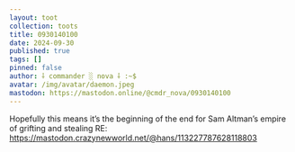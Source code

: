 ```yaml
---
layout: toot
collection: toots
title: 0930140100
date: 2024-09-30
published: true
tags: []
pinned: false
author: ⸸ commander ░ nova ⸸ :~$
avatar: /img/avatar/daemon.jpeg
mastodon: https://mastodon.online/@cmdr_nova/0930140100
---
```


Hopefully this means it’s the beginning of the end for Sam Altman’s empire of grifting and stealing RE: https://mastodon.crazynewworld.net/@hans/113227787628118803
